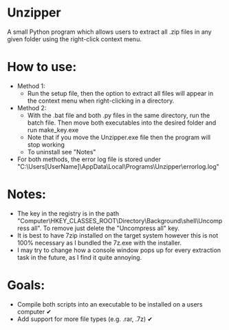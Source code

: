 # Unzipper

A small Python program which allows users to extract all .zip files in any given folder using the right-click context menu.

# How to use:
  - Method 1:
    - Run the setup file, then the option to extract all files will appear in the context menu when right-clicking in a directory.
  - Method 2:
    - With the .bat file and both .py files in the same directory, run the batch file. Then move both executables into the desired folder and run make_key.exe
    - Note that if you move the Unzipper.exe file then the program will stop working
    - To uninstall see "Notes"
  - For both methods, the error log file is stored under "C:\Users\[UserName]\AppData\Local\Programs\Unzipper\errorlog.log"

# Notes:
  - The key in the registry is in the path "Computer\HKEY_CLASSES_ROOT\Directory\Background\shell\Uncompress all". To remove just delete the "Uncompress all" key.
  - It is best to have 7zip installed on the target system however this is not 100% necessary as I bundled the 7z.exe with the installer.
  - I may try to change how a console window pops up for every extraction task in the future, as I find it quite annoying.

# Goals: 
  - Compile both scripts into an executable to be installed on a users computer ✔
  - Add support for more file types (e.g. .rar, .7z) ✔
 
